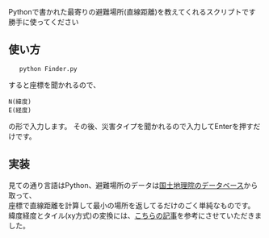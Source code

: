 Pythonで書かれた最寄りの避難場所(直線距離)を教えてくれるスクリプトです 勝手に使ってください  
## 使い方
```
   python Finder.py
```
すると座標を聞かれるので、
```
N(緯度)
E(経度)
```
の形で入力します。
その後、災害タイプを聞かれるので入力してEnterを押すだけです。

## 実装
見ての通り言語はPython、避難場所のデータは[国土地理院のデータベース](http://maps.gsi.go.jp/development/ichiran.html#skhb)から取って、  
座標で直線距離を計算して最小の場所を返してるだけのごく単純なものです。
緯度経度とタイル(xy方式)の変換には、[こちらの記事](https://qiita.com/kobakou/items/4a5840542e74860a6b1b)を参考にさせていただきました。
